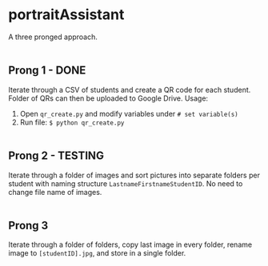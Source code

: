 # portraitAssistant
A three pronged approach.
</br></br>
## Prong 1 - DONE
Iterate through a CSV of students and create a QR code for each student. Folder of QRs can then be uploaded to Google Drive.
Usage: 
1. Open `qr_create.py` and modify variables under `# set variable(s)`
2. Run file: `$ python qr_create.py`
</br></br>
## Prong 2 - TESTING
Iterate through a folder of images and sort pictures into separate folders per student with naming structure `LastnameFirstnameStudentID`. No need to change file name of images.
</br></br>
## Prong 3
Iterate through a folder of folders, copy last image in every folder, rename image to `[studentID].jpg`, and store in a single folder.
